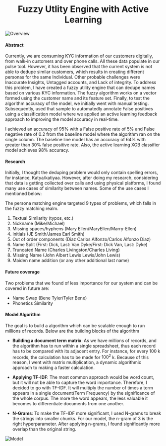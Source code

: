 <h1 align="center">Fuzzy Utlity Engine with Active Learning</h1>

![Overview](images/overview.png)

#### Abstract
Currently, we are consuming KYC information of our customers digitally, from walk-in customers and over phone calls. All these data populate in our pulse tool. However, it has been observed that the current system is not able to dedupe similar customers, which results in creating different personas for the same Individual. Other probable challenges were Inaccurate Insights, Untagged accounts, and Lack of integrity. To address this problem, I have created a fuzzy utility engine that can dedupe names based on various KYC information. The fuzzy algorithm works on a vector formed using the customer name and its feature set. Finally, to test the algorithm accuracy of the model, we initially went with manual testing. Subsequently, used that sample to automatedly annotate False positives using a classification model where we applied an active learning feedback approach to improving the model accuracy in real-time. 

I achieved an accuracy of 95% with a False positive rate of 5% and False negative rate of 0.2 from the baseline model where the algorithm ran on the single column. The baseline line model has an accuracy of 64% with greater than 30% false positive rate. Also, the active learning XGB classifier model achieves 98% accuracy.

#### Research
Initially, I thought the deduping problem would only contain spelling errors, for instance, Katya/katiyaa. However, after doing my research, considering that data is getting collected over calls and using physical platforms, I found many use cases of similarity between names. Some of the use cases I mentioned below:

The persona matching engine targeted 9 types of problems, which falls in the fuzzy matching realm.
1.	Textual Similarity (typos, etc.)
2.	Nickname (Mike/Michael)
3.	Missing spaces/hyphens (Mary Ellen/MaryEllen/Marry-Ellen)
4.	Initials (JE Smith/James Earl Smith)
5.	Out of order components (Diaz Carlos Alfonzo/Carlos Alfonzo Diaz)
6.  Name Split (First: Dick, Last: Van Dyke/First: Dick Van, Last: Dyke)
7.	Truncated Name (Charles Livingston/Charles Living)
8.	Missing Name (John Albert Lewis Lewis/John Lewis)
9.	Maiden name addition (or any other additional last name)

#### Future coverage
Two problems that we found of less importance for our system and can be covered in future are:
-   Name Swap (Bene Tyler/Tyler Bene)
-   Phonetics Similarity

#### Model Algorithm
The goal is to build a algorithm which can be scalable enough to run millions of records. Below are the building blocks of the algorithm

-   **Building a document term matrix**: As we have millions of records, and the algorithm has to run within a single spreadsheet, thus each record has to be compared with its adjacent entry. For instance, for every 100 k records, the calculation has to be made for $100^2$ k.
    Because of this reason, I went with matrix multiplication, a dynamic algorithmic approach to making a faster calculation.

-   **Applying TF-IDF**: The most common approach would be word count, but it will not be able to capture the word importance. Therefore, I decided to go with TF-IDF. It will multiply the number of times a term appears in a single document(Term Frequency) by the significance of the whole corpus. The more the word appears, the less valuable it becomes to differentiate documents from one another.

-   **N-Grams**: To make the TF-IDF more significant, I used N-grams to break the strings into smaller chunks. For our model, the n-gram of 3 is the right hyperparameter. After applying n-grams, I found significantly more overlap than the original string. 


![Model](images/model.png)